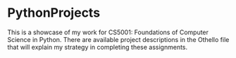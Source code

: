 # PythonProjects

This is a showcase of my work for CS5001: Foundations of Computer Science in Python. There are available project descriptions in the Othello file that will explain my strategy in completing these assignments. 
